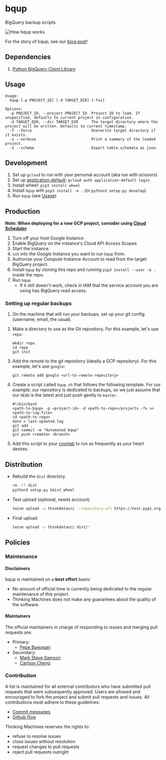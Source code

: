 # bqup

BigQuery backup scripts

![How bqup works](https://thinkingmachin.es/stories/coding-safely-in-the-cloud/solution.png "How bqup works")

For the story of bqup, see our [blog post](https://stories.thinkingmachin.es/coding-safely-in-the-cloud/)!

## Dependencies

1. [Python BigQuery Client Library](https://cloud.google.com/bigquery/docs/reference/libraries#client-libraries-usage-python)

## Usage

```
Usage:
  bqup [-p PROJECT_ID] [-d TARGET_DIR] [-fvx]

Options:
  -p PROJECT_ID, --project PROJECT_ID  Project ID to load. If unspecified, defaults to current project in configuration.
  -d TARGET_DIR, --dir TARGET_DIR      The target directory where the project will be written. Defaults to current timestamp.
  -f --force                           Overwrite target directory if it exists.
  -v --verbose                         Print a summary of the loaded project.
  -x --schema                          Export table schemata as json.
```

## Development

1. Set up `gcloud` to run with your personal account (aka run with scissors)
1. Set up [application-default](https://cloud.google.com/sdk/gcloud/reference/auth/application-default/login): `gcloud auth application-default login`
1. Install wheel: `pip3 install wheel`
1. Install `bqup` with `pip3 install -e .` (or `python3 setup.py develop`)
1. Run `bqup` (see [Usage](#usage))

## Production

**Note: When deploying for a new GCP project, consider using [Cloud Scheduler](https://cloud.google.com/scheduler/)**

1. Turn off your host Google Instance.
1. Enable BigQuery on the instance's Cloud API Access Scopes
1. Start the instance.
1. `ssh` into the Google Instance you want to run `bqup` from.
1. Authorize your Compute Instance Account to read from the target BigQuery project.
1. Install `bqup` by cloning this repo and running `pip3 install --user -e .` inside the repo.
1. Run `bqup`
    - If it still doesn't work, check in IAM that the service account you are using has BigQuery read access.

### Setting up regular backups

1. On the machine that will run your backups, set up your git config (username, email, the usual).
1. Make a directory to use as the Git repository. For this example, let's use `repo`:

    ```
    mkdir repo
    cd repo
    git init
    ```

1. Add the remote to the git repository (ideally a GCP repository). For this example, let's use `google`:

    ```
    git remote add google <url-to-remote-repository>
    ```

1. Create a script called `bqup.sh` that follows the following template. For our example, our repository is dedicated to backups, so we just assume that our `HEAD` is the latest and just push gently to `master`.

    ```
    #!/bin/bash
    <path-to-bqup> -p <project-id> -d <path-to-repo>/projects -fv >> <path-to-log-file>
    cd <path-to-repo>
    date > last-updated.log
    git add .
    git commit -m "Automated bqup"
    git push <remote> <branch>
    ```

1. Add this script to your [crontab](https://awc.com.my/uploadnew/5ffbd639c5e6eccea359cb1453a02bed_Setting%20Up%20Cron%20Job%20Using%20crontab.pdf) to run as frequently as your heart desires.

## Distribution

- Rebuild the `dist` directory

    ```sh
    rm -rf dist
    python3 setup.py bdist_wheel
    ```

- Test upload (optional, needs account)

    ```sh
    twine upload -u thinkdatasci --repository-url https://test.pypi.org/legacy/ dist/*
    ```

- Final upload

    ```sh
    twine upload -u thinkdatasci dist/*
    ```

## Policies

### Maintenance

#### Disclaimers

bqup is maintained on a **best effort** basis:

- No amount of official time is currently being dedicated to the regular
maintenance of this project.
- Thinking Machines does not make any guarantees about the quality of the
software.

#### Maintainers

The official maintainers in charge of responding to issues and merging pull
requests are:

- Primary:
    - [Pepe Bawagan](https://github.com/syk0saje)
- Secondary:
    - [Mark Steve Samson](https://github.com/marksteve)
    - [Carlson Cheng](https://github.com/crcheng)

### Contribution

A list is maintained for all external contributors who have submitted pull
requests that were subsequently approved. Users are allowed and encouraged to
fork the project and submit pull requests and issues. All contributions must
adhere to these guidelines:

- [Commit messages](https://chris.beams.io/posts/git-commit/)
- [Github flow](https://guides.github.com/introduction/flow/)

Thinking Machines reserves the rights to:

- refuse to resolve issues
- close issues without resolution
- request changes to pull requests
- reject pull requests outright
